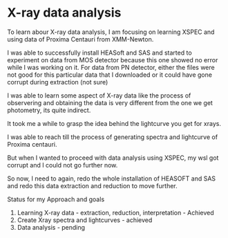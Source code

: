 # X-ray data analysis

To learn abour X-ray data analysis, I am focusing on learning XSPEC and using data of Proxima Centauri from XMM-Newton.

I was able to successfully install HEASoft and SAS and started to experiment on data from MOS detector because this one showed no error while I was working on it.
For data from PN detector, either the files were not good for this particular data that I downloaded or it could have gone corrupt during extraction (not sure)

I was able to learn some aspect of X-ray data like the process of observering and obtaining the data is very different from the one we get photometry, its quite indirect.

It took me a while to grasp the idea behind the lightcurve you get for xrays.

I was able to reach till the process of generating spectra and lightcurve of Proxima centauri.

But when I wanted to proceed with data analysis using XSPEC, my wsl got corrupt and I could not go further now.

So now, I need to again, redo the whole installation of HEASOFT and SAS  and redo this data extraction and reduction to move further.

Status for my Approach and goals
1. Learning X-ray data - extraction, reduction, interpretation - Achieved
2. Create Xray spectra and lightcurves - achieved
3. Data analysis - pending
